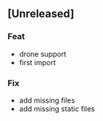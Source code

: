 <a name="unreleased"></a>
## [Unreleased]

### Feat
- drone support
- first import

### Fix
- add missing files
- add missing static files

